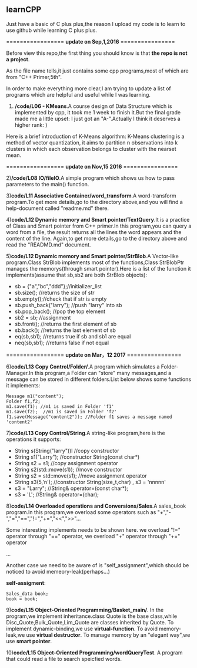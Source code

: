 ## learnCPP


Just have a basic of C plus plus,the reason I upload my code is to learn to use github while learning C plus plus. 


================= **update on Sep,1,2016** ================

Before view this repo,the first thing you should know is that **the repo is not a project**.

As the file name tells,it just contains some cpp programs,most of which are from "C++ Primer,5th".

In order to make everything more clear,I am trying to update a list of programs which  are helpful and useful while I was learning.   


1) **/code/L06 - KMeans**.A course design of Data Structure which is implemented by cpp, it took me 1 week to finish it.But the final grade made me a little upset: I just got an "A-".Actually I think it deserves a higher rank: )

Here is a brief introduction of K-Means algorithm: K-Means clustering is a method of vector quantization, it aims to partition n observations into k clusters in which each observation belongs to cluster with the nearset mean.

================= **update on Nov,15 2016** ================

2)**/code/L08 IO/fileIO**.A simple program which shows us how to pass parameters to the main() function.

3)**code/L11 Associative Container/word_transform**.A word-transform program.To get more details,go to the directory above,and you will find a help-document called "readme.md" there.

4)**code/L12 Dynamic memory and Smart pointer/TextQuery**.It is a practice of Class and Smart pointer from C++ primer.In this program,you can query a word from a file, the result returns all the lines the word appears and the content of the line.
Again,to get more details,go to the directory above and read the "READMD.md" document.

5)**code/L12 Dynamic memory and Smart pointer/StrBlob**.A Vector-like program.Class StrBlob implements most of the functions,Class StrBlobPtr manages the memorys(through smart pointer).Here is a list of the function it implements(assume that sb,sb2 are both StrBlob objects):

- sb = {"a","bc","ddd"};//initializer_list
- sb.size(); //returns the size of str
- sb.empty();//check that if str is empty
- sb.push_back("larry"); //push "larry" into sb
- sb.pop_back(); //pop the top element
- sb2 = sb; //assignment
- sb.front(); //returns the first element of sb
- sb.back();  //returns the last element of sb
- eq(sb,sb1); //returns true if sb and sb1 are equal
- neq(sb,sb1);  //returns false if not equal

================= **update on Mar，12 2017** ================

6)**code/L13 Copy Control/Folder/**.A program which simulates a Folder-Manager.In this program,a Folder can "store" many messages,and a message can be stored in different folders.List below shows some functions it implements:
```
Message m1("content");
Folder f1,f2;
m1.save(f1); //m1 is saved in Folder 'f1'
m1.save(f2);  //m1 is saved in Folder 'f2'
f1.save(Message("content2")); //Folder f1 saves a message named 'content2'
```
7)**code/L13 Copy Control/String**.A string-like program,here is the operations it supports:
- String s(String("larry"))l  //copy constructor
- String s1("Larry"); //constructor String(const char*)
- String s2 = s1;   //copy assignment operator
- String s2(std::move(s1)); //move constructor
- String s2 = std::move(s1);  //move assignment operator
- String s3(5,'n');  //constructor String(size_t,char) , s3 = 'nnnnn'
- s3 = "Larry"; //String& operator=(const char*);
- s3 = 'L'; //String& operator=(char);

8)**code/L14 Overloaded operations and Conversions/Sales**.A sales_book program.In this program,we overload some operators such as "+","-","=","==","!=","+=","<<",">>"...

Some interesting implements needs to be shown here.
we overload "!=" operator through "==" operator,
we overload "+" operator through "+=" operator

...

Another case we need to be aware of is "self_assignment",which should be noticed to avoid memeory-leak(perhaps...)

**self-assigment**:
```
Sales_data book;
book = book;
```

9)**code/L15 Object-Oriented Programming/Basket_main/**.
In the program,we implement inheritance.class Quote is the base class,while Disc_Quote,Bulk_Quote,Lim_Quote are classes inherited by Quote.
To implement dynamic-binding,we use **virtual-function**.
To avoid memory-leak,we use **virtual destructor**.
To manage memory by an "elegant way",we use **smart pointer**.

10)**code/L15 Object-Oriented Programming/wordQueryTest**. A program that could read a file to search speicfied words.
